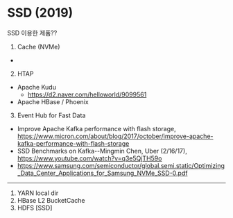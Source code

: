 # SSD (2019)

SSD 이용한 제품??

1. Cache (NVMe)
*

2. HTAP
* Apache Kudu
  - https://d2.naver.com/helloworld/9099561
* Apache HBase / Phoenix


3. Event Hub for Fast Data 
* Improve Apache Kafka performance with flash storage, https://www.micron.com/about/blog/2017/october/improve-apache-kafka-performance-with-flash-storage
* SSD Benchmarks on Kafka--Mingmin Chen, Uber (2/16/17), https://www.youtube.com/watch?v=q3e5QjTH59o
* https://www.samsung.com/semiconductor/global.semi.static/Optimizing_Data_Center_Applications_for_Samsung_NVMe_SSD-0.pdf
----
1. YARN local dir
2. HBase L2 BucketCache
3. HDFS [SSD]